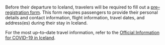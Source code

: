 Before their departure to Iceland, travelers will be required to fill out a [pre–registration form]([www.covid.is/english]). This form requires passengers to provide their personal details and contact information, flight information, travel dates, and address(es) during their stay in Iceland.

For the most up–to–date travel information, refer to the [Official Information for COVID–19 in Iceland](https://www.covid.is/english).
